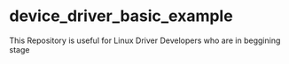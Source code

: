 device_driver_basic_example
===========================

This Repository is useful for Linux Driver Developers who are in beggining stage
